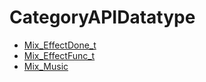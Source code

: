 # CategoryAPIDatatype

<!-- END CATEGORY DOCUMENTATION -->

<!-- DO NOT HAND-EDIT CATEGORY LISTS, THEY ARE AUTOGENERATED AND WILL BE OVERWRITTEN, BASED ON TAGS IN INDIVIDUAL PAGE FOOTERS. EDIT THOSE INSTEAD. -->
<!-- BEGIN CATEGORY LIST -->
- [Mix_EffectDone_t](Mix_EffectDone_t)
- [Mix_EffectFunc_t](Mix_EffectFunc_t)
- [Mix_Music](Mix_Music)
<!-- END CATEGORY LIST -->

